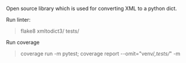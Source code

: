 Open source library which is used for converting XML to a python dict.

Run linter:
> flake8 xmltodict3/ tests/

Run coverage
> coverage run -m pytest; coverage report --omit="venv/*,tests/*" -m

